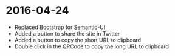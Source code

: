 2016-04-24
==========

  * Replaced Bootstrap for Semantic-UI
  * Added a button to share the site in Twitter
  * Added a button to copy the short URL to clipboard
  * Double click in the QRCode to copy the long URL to clipboard
